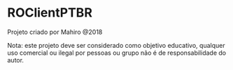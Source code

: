 # ROClientPTBR

Projeto criado por Mahiro @2018

Nota: este projeto deve ser considerado como objetivo educativo, qualquer uso comercial ou ilegal por pessoas ou grupo não é de responsabilidade do autor.
